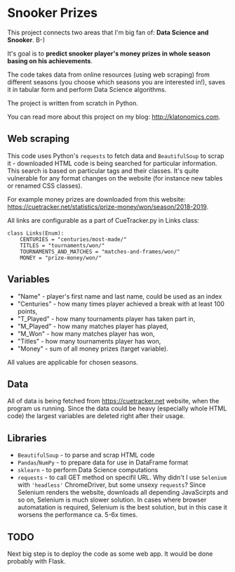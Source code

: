 # Snooker Prizes
This project connects two areas that I'm big fan of: **Data Science and Snooker**. B-)

It's goal is to **predict snooker player's money prizes in whole season basing on his achievements**.

The code takes data from online resources (using web scraping) from different seasons (you choose which seasons you are interested in!), saves it in tabular form and perform Data Science algorithms. 

The project is written from scratch in Python.

You can read more about this project on my blog: http://klatonomics.com.

## Web scraping

This code uses Python's ```requests``` to fetch data and ```BeautifulSoup``` to scrap it - downloaded HTML code is being searched for particular information. This search is based on particular tags and their classes. It's quite vulnerable for any format changes on the website (for instance new tables or renamed CSS classes).

For example money prizes are downloaded from this website: https://cuetracker.net/statistics/prize-money/won/season/2018-2019.

All links are configurable as a part of CueTracker.py in Links class:

```
class Links(Enum):
    CENTURIES = "centuries/most-made/"
    TITLES = "tournaments/won/"
    TOURNAMENTS_AND_MATCHES = "matches-and-frames/won/"
    MONEY = "prize-money/won/"
```

## Variables
 * "Name" - player's first name and last name, could be used as an index
 * "Centuries" - how many times player achieved a break with at least 100 points,
 * "T_Played" - how many tournaments player has taken part in,
 * "M_Played" - how many matches player has played,
 * "M_Won" - how many matches player has won,
 * "Titles" - how many tournaments player has won,
 * "Money" - sum of all money prizes (target variable).
 
All values are applicable for chosen seasons. 

## Data
All of data is being fetched from https://cuetracker.net website, when the program us running. Since the data could be heavy (especially whole HTML code) the largest variables are deleted right after their usage.

## Libraries
 * ```BeautifulSoup``` - to parse and scrap HTML code 
 * ```Pandas```/```NumPy``` - to prepare data for use in DataFrame format
 * ```sklearn``` - to perform Data Science computations
 * ```requests``` - to call GET method on specifil URL. 
Why didn't I use ```Selenium``` with ```'headless'``` ChromeDriver, but some unsexy ```requests```? Since Selenium renders the website, downloads all depending JavaScirpts and so on, Selenium is much slower solution. In cases where browser automatation is required, Selenium is the best solution, but in this case it worsens the performance ca. 5-6x times.
 
 ## TODO
 
 Next big step is to deploy the code as some web app. It would be done probably with Flask.
 

